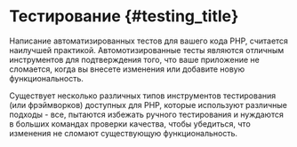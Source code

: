 # Тестирование {#testing_title}

Написание автоматизированных тестов для вашего кода PHP, считается наилучшей практикой. 
Автомотизированные тесты являются отличным инструментов для подтверждения того, что ваше 
приложение не сломается, когда вы внесете изменения или добавите новую функциональность.

Существует несколько различных типов инструментов тестирования (или фрэймворков) доступных 
для PHP, которые используют различные подходы - все, пытаются избежать ручного тестирования 
и нуждаются в больших командах проверки качества, чтобы убедиться, что изменения не сломают 
существующую функциональность.